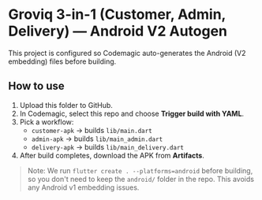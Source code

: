 # Groviq 3-in-1 (Customer, Admin, Delivery) — Android V2 Autogen
This project is configured so Codemagic auto-generates the Android (V2 embedding) files before building.

## How to use
1) Upload this folder to GitHub.
2) In Codemagic, select this repo and choose **Trigger build with YAML**.
3) Pick a workflow:
   - `customer-apk`  → builds `lib/main.dart`
   - `admin-apk`     → builds `lib/main_admin.dart`
   - `delivery-apk`  → builds `lib/main_delivery.dart`
4) After build completes, download the APK from **Artifacts**.

> Note: We run `flutter create . --platforms=android` before building, so you don't need to keep the `android/` folder in the repo. This avoids any Android v1 embedding issues.
